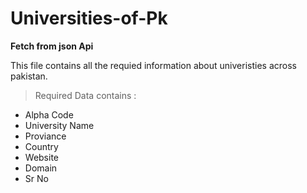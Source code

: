 # Universities-of-Pk
**Fetch from json Api**

This file contains all the requied information about univeristies across pakistan.
> Required Data contains :

- Alpha Code 
- University Name 
- Proviance 
- Country
- Website 
- Domain
- Sr No 
